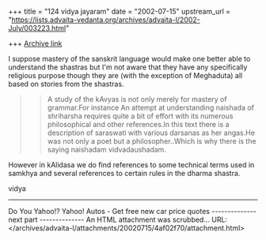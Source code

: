 +++
title = "124 vidya jayaram"
date = "2002-07-15"
upstream_url = "https://lists.advaita-vedanta.org/archives/advaita-l/2002-July/003223.html"

+++
[Archive link](https://lists.advaita-vedanta.org/archives/advaita-l/2002-July/003223.html)


I suppose mastery of the sanskrit language would make one better able to understand the shastras but I'm not aware that they have any specifically religious purpose though they are (with the exception of Meghaduta) all based on stories from the shastras.
>>A study of the kAvyas is not only merely for  mastery of grammar.For instance
An attempt at understanding naishada of shriharsha requires quite a bit of effort with its numerous philosophical and other references.In this text there is a description of saraswati with various darsanas as her angas.He was not only a poet but a philosopher..Which is why there is the saying naishadam vidvadaushadam.

However in kAlidasa we do find references to some technical terms used in samkhya and several references to certain rules in the dharma shastra.

vidya







---------------------------------
Do You Yahoo!?
Yahoo! Autos - Get free new car price quotes
-------------- next part --------------
An HTML attachment was scrubbed...
URL: </archives/advaita-l/attachments/20020715/4af02f70/attachment.html>
